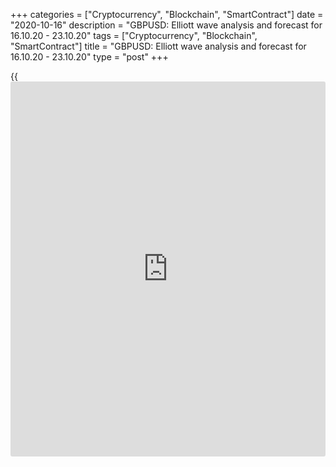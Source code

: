 +++
categories = ["Cryptocurrency", "Blockchain", "SmartContract"]
date = "2020-10-16"
description = "GBPUSD: Elliott wave analysis and forecast for 16.10.20 - 23.10.20"
tags = ["Cryptocurrency", "Blockchain", "SmartContract"]
title = "GBPUSD: Elliott wave analysis and forecast for 16.10.20 - 23.10.20"
type = "post"
+++

{{<iframe id="large-banner" src="https://www.bounty.group/#slide=7.0" width="100%" height="600" scrolling="no" style="border: 0px solid rgb(216, 221, 230); border-radius: 3px;">}}

2020-10-16

2020-10-16

GBPUSD: Elliott wave analysis and forecast for 16.10.20 – 23.10.20Alex
Geuta

 **Main scenario:** consider long positions from corrections above the
level of 1.2672 with a target of  1.3284 – 1.3485.

 **Alternative scenario:** breakout and consolidation below the level of
1.2672 will allow the pair to continue declining to the levels of 1.2443
– 1.2200.

 **Analysis:** Presumably, the first wave of larger degree (1) continues
developing on the [daily](https://www.fintecher.org/2020/03/03/forex-trading-daily-strategy/) time frame, with wave 3 of (3) formed inside.
Apparently, a local correction formed as the fourth wave 4 of (3) on the
H4 time frame. Apparently, the ascending fifth wave 5 of (3) started
developing on the H1 time frame, with wave  i of 5 formed and local
correction ii of 5 nearing completion inside. If the presumption is
correct, after correction, the pair will continue to rise to the levels
of 1.3284 – 1.3485. The level of 1.2672 is critical in this scenario, as
its breakout will enable the pair to continue declining to the levels of
1.2443 – 1.2200.

* * *

* * *

* * *

P.S. Did you like my article? Share it in social networks: it will be
the best “thank you" :)

Ask me questions and comment below. I’ll be glad to answer your
questions and give necessary explanations.

 **Useful links:**

  * I recommend trying to trade with a reliable broker [here][1]. The system allows you to trade by yourself or copy successful traders from all across the globe.
  * Use my promo-code BLOG for getting deposit bonus 50% on LiteForex platform. Just enter this code in the appropriate field while [depositing][2] your trading account.
  * Telegram chat for traders: <t.me/liteforexengchat>. We are sharing the signals and trading experience
  * Telegram channel with high-quality analytics, Forex reviews, training articles, and other useful things for traders <t.me/liteforex>

## Price chart of GBPUSD in real time mode

The content of this article reflects the author’s opinion and does not
necessarily reflect the official position of LiteForex. The material
published on this page is provided for informational purposes only and
should not be considered as the provision of investment advice for the
purposes of Directive 2004/39/EC.

Rate this article:

{{value}}

( {{count}} {{title}} )

   1. my.liteforex.com/?category=analysts-opinions&slug=gbpusd-elliott-wave-analysis-and-forecast-for-161020-231020&openPopup=%2Fregistration%2Fpopup&utm_source=blog&utm_medium=article&utm_campaign=bonus
   2. my.liteforex.com/deposit/?category=analysts-opinions&slug=gbpusd-elliott-wave-analysis-and-forecast-for-161020-231020&promo_code=BLOG&utm_source=blog&utm_medium=article&utm_campaign=bonus